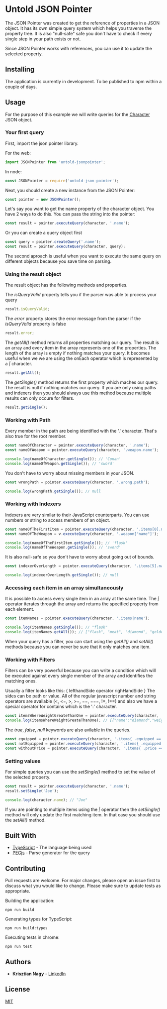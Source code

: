 # Untold JSON Pointer

The JSON Pointer was created to get the reference of properties in a JSON object. It has its own simple query system which helps you traverse the property tree.
It is also "null-safe" safe you don't have to check if every single step in your path exists or not.

Since JSON Pointer works with references, you can use it to update the selected property.

## Installing

The application is currently in development. To be published to npm within a couple of days.

## Usage

For the purpose of this example we will write queries for the [Character](test/data/character.ts) JSON object.

### Your first query

First, import the json pointer library.

For the web:

```javascript
import JSONPointer from 'untold-jsonpointer';
```

In node:

```javascript
const JSONPointer = require('untold-json-pointer');
```

Next, you should create a new instance from the JSON Pointer:

```javascript
const pointer = new JSONPointer();
```

Let's say you want to get the name property of the character object. You have 2 ways to do this. You can pass the string into the pointer:

```javascript
const result = pointer.executeQuery(character, '.name');
```

Or you can create a query object first

```javascript
const query = pointer.createQuery('.name');
const result = pointer.executeQuery(character, query);
```

The second aproach is useful when you want to execute the same query on different objects because you save time on parsing.

### Using the result object

The result object has the following methods and properties.

The _isQueryValid_ property tells you if the parser was able to process your query

```javascript
result.isQueryValid;
```

The _error_ property stores the error message from the parser if the _isQueryValid_ property is false

```javascript
result.error;
```

The _getAll()_ method returns all properties matching our query. The result is an array and every item in the array represents one of the properties. The length
of the array is empty if nothing matches your query. It becomes useful when we we are using the onEach operator which is represented by a _|_ character.

```javascript
result.getAll();
```

The _getSingle()_ method returns the first property which maches our query. The result is null if nothing matches our query. If you are only using paths and
indexers then you should always use this method because multiple results can only occure for filters.

```javascript
result.getSingle();
```

### Working with Path

Every member in the path are being identified with the '.' character. That's also true for the root member.

```javascript
const nameOfCharacter = pointer.executeQuery(character, '.name');
const nameOfWeapon = pointer.executeQuery(character, '.weapon.name');

console.log(nameOfCharacter.getSingle()); // 'Conan'
console.log(nameOfWeapon.getSingle()); // 'sword'
```

You don't have to worry about missing members in your JSON.

```javascript
const wrongPath = pointer.executeQuery(character, '.wrong.path');

console.log(wrongPath.getSingle()); // null
```

### Working with Indexers

Indexers are very similar to their JavaScript counterparts. You can use numbers or string to access members of an object.

```javascript
const nameOfTheFirstItem = pointer.executeQuery(character, '.items[0].name');
const nameOfTheWeapon = v.executeQuery(character, '.weapon["name"]');

console.log(nameOfTheFirstItem.getSingle()); // 'flask'
console.log(nameOfTheWeapon.getSingle()); // 'sword'
```

It is also null-safe so you don't have to worry about going out of bounds.

```javascript
const indexerOverLength = pointer.executeQuery(character, '.items[5].name');

console.log(indexerOverLength.getSingle()); // null
```

### Accessing each item in an array simultaneously

It is possible to access every single item in an array at the same time. The _|_ operator iterates through the array and returns the specified property from
each element.

```javascript
const itemNames = pointer.executeQuery(character, '.items|name');

console.log(itemNames.getSingle()); // "flask"
console.log(itemNames.getAll()); // ["flask", "meat", "diamond", "golden key"]
```

When your query has a filter, you can start using the _getAll()_ and _setAll()_ methods because you can never be sure that it only matches one item.

### Working with Filters

Filters can be very powerful because you can write a condition which will be executed against every single member of the array and identifies the matching ones.

Usually a filter looks like this: { lefthandSide operator righHandSide } The sides can be path or value. All of the regular javascript number and string
operators are available (<, <=, >, >=, ==, ===, !=, !==) and also we have a special operator for contains which is the ':' character.

```javascript
const itemsWhereWeightGreateThanOne = pointer.executeQuery(character, '.items{ .weight > 1}');
console.log(itemsWhereWeightGreateThanOne); // [{"name":"diamond","weight":2,"quantity":1,"equipped":false}]
```

The _true_, _false_, _null_ keywords are also avilable in the queries.

```javascript
const equipped = pointer.executeQuery(character, '.items{ .equipped == true}');
const notEquipped = pointer.executeQuery(character, '.items{ .equipped == true}');
const withoutPrice = pointer.executeQuery(character, '.items{ .price == null}');
```

### Setting values

For simple queries you can use the _setSingle()_ method to set the value of the selected property.

```javascript
const result = pointer.executeQuery(character, '.name');
result.setSingle('Joe');

console.log(character.name); // "Joe"
```

If you are pointing to multiple items using the _|_ operator then the _setSingle()_ method will only update the first matching item. In that case you should use
the _setAll()_ method.

## Built With

-   [TypeScript](https://www.typescriptlang.org/) - The language being used
-   [PEGjs](https://pegjs.org/) - Parse generator for the query

## Contributing

Pull requests are welcome. For major changes, please open an issue first to discuss what you would like to change. Please make sure to update tests as
appropriate.

Building the application:

```
npm run build
```

Generating types for TypeScript:

```
npm run build:types
```

Executing tests in chrome:

```
npm run test
```

## Authors

-   **Krisztian Nagy** - [LinkedIn](https://www.linkedin.com/in/krisztian-nagy-1523a231/)

## License

[MIT](https://choosealicense.com/licenses/mit/)

```

```
